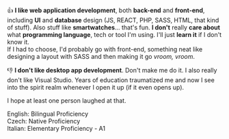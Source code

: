 👍 **I like web application development**, both **back-end** and **front-end**, including **UI** and **database** design (JS, REACT, PHP, SASS, HTML, that kind of stuff). Also stuff like **smartwatches**... that's fun. **I don't** really **care about** what **programming language**, tech or tool I'm using. I'll just **learn it** if I don't know it.  
If I had to choose, I'd probably go with front-end, something neat like designing a layout with SASS and then making it go *vroom, vroom*.

👎 **I don't like desktop app development**. Don't make me do it. I also really don't like Visual Studio. Years of education traumatized me and now I see into the spirit realm whenever I open it up (if it even opens up).

I hope at least one person laughed at that.

English: Bilingual Proficiency  
Czech: Native Proficiency  
Italian: Elementary Proficiency - A1

<!---
Morgosus/Morgosus is a ✨ special ✨ repository because its `README.md` (this file) appears on your GitHub profile.
You can click the Preview link to take a look at your changes.
--->
